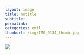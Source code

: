 ```yaml
---
layout: image
title: notitle
subtitle: 
permalink: 
categories: emil
thumburl: /img/IMG_9134_thumb.jpg
---
```

![](/img/IMG_9134_thumb.jpg)

